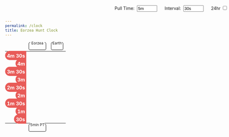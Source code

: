 ```yaml
---
permalink: /clock
title: Eorzea Hunt Clock
---
```


<style>
.huntTime {
    color: rgb(255, 255, 255);
    background-color: rgb(232, 91, 88);
    font-family: Nunito, -apple-system, BlinkMacSystemFont, "Segoe UI", Roboto, "Helvetica Neue", Arial, sans-serif, "Apple Color Emoji", "Segoe UI Emoji", "Segoe UI Symbol";
    font-weight: 700;
    padding: 6px 4px 4px 6px;
    text-shadow: rgba(0, 0, 0, 0.85) 1px 1px 1px 1px;
    border-radius: 800px 0 0 800px;
    position: relative;
    top: -2px;
}
.offsetLabel {
    text-align: right !important;
    padding: 6px 0 0 0 !important;
    border: none !important;
    vertical-align: middle !important;
}

table.huntClock {
    margin: auto;
}
.huntClock td.clock {
    text-align: center;
}

.clockFace {
    font-size: 24px;
    border-width: 1px;
    border-style: solid;
    border-color: black;
    border-radius: 4px;
    padding: 4px;
}
.clockFace .clockLabel {
    font-size: 12px;
    text-align: center;
    position: relative;
    top: -10px;
    background-color: white;
}
.clockFace .clock {
    position: relative;
    top: -5px;
}

@media (prefers-color-scheme: dark) {
  .clockFace {
    border-color: white;
  }
  .clockFace .clockLabel {
    background-color: black;
  }
}
.level.settings {
    position: absolute;
    top: 4px;
    right: 4px;
}
.text-setting input {
    width: 5em;
    margin-left: 4px;
    margin-right: 20px;
}
.text-setting margin
</style>

<div class="container">
    <div class="level settings">
        <div class="level-left">
        </div>
        <div class="level-right toggled-setting is-hidden">
            <p class="level-item">
                <label class="text-setting">
                    Pull Time: 
                    <input type="text" value="5m" id="config-pulltime" onchange="handleSettingsChanged()" />
                </label>
                <label class="text-setting">
                    Interval: 
                    <input type="text" value="30s" id="config-interval" onchange="handleSettingsChanged()" />
                </label>
                <label class="checkbox" style="margin-left: auto">
                    24hr <input type="checkbox" id="config-24hr" onchange="handleSettingsChanged()"/>
                </label>
            </p>
        </div>
        <div class="level-right">
           <span class="icon is-small clickable" onclick="handleClickCog()">
               <i class="fas fa-cog" aria-hidden="true"></i>
           </span>
        </div>
    </div>
    <section class="section">
        <table class="table is-striped is-hoverable huntClock">
            <thead>
                <tr>
                    <td></td>
                    <td>
                        <div class="clockFace">
                            <div class="clockLabel">Eorzea</div>
                            <div class="clock eorzea" data-offset="0"></div>
                        </div>
                    </td>
                    <td>
                        <div class="clockFace">
                            <div class="clockLabel">Earth</div>
                            <div class="clock local" data-offset="0"></div>
                        </div>
                    </td>
                </tr>
            </thead>
            <tbody id="clock-body">
                <tr>
                    <td class="offsetLabel"> <span class="huntTime">4m 30s</span> </td>
                    <td class="clock eorzea" data-offset="30"></td>
                    <td class="clock world" data-offset="30"></td>
                </tr>
                <tr>
                    <td class="offsetLabel"> <span class="huntTime">4m</span> </td>
                    <td class="clock eorzea" data-offset="60"></td>
                    <td class="clock world" data-offset="60"></td>
                </tr>
                <tr>
                    <td class="offsetLabel"> <span class="huntTime">3m 30s</span> </td>
                    <td class="clock eorzea" data-offset="90"></td>
                    <td class="clock world" data-offset="90"></td>
                </tr>
                <tr>
                    <td class="offsetLabel"> <span class="huntTime">3m</span> </td>
                    <td class="clock eorzea" data-offset="120"></td>
                    <td class="clock world" data-offset="120"></td>
                </tr>
                <tr>
                    <td class="offsetLabel"> <span class="huntTime">2m 30s</span> </td>
                    <td class="clock eorzea" data-offset="150"></td>
                    <td class="clock world" data-offset="150"></td>
                </tr>
                <tr>
                    <td class="offsetLabel"> <span class="huntTime">2m</span> </td>
                    <td class="clock eorzea" data-offset="180"></td>
                    <td class="clock world" data-offset="180"></td>
                </tr>
                <tr>
                    <td class="offsetLabel"> <span class="huntTime">1m 30s</span> </td>
                    <td class="clock eorzea" data-offset="210"></td>
                    <td class="clock world" data-offset="210"></td>
                </tr>
                <tr>
                    <td class="offsetLabel"> <span class="huntTime">1m</span> </td>
                    <td class="clock eorzea" data-offset="240"></td>
                    <td class="clock world" data-offset="240"></td>
                </tr>
                <tr>
                    <td class="offsetLabel"> <span class="huntTime">30s</span> </td>
                    <td class="clock eorzea" data-offset="270"></td>
                    <td class="clock world" data-offset="270"></td>
                </tr>
            </tbody>
            <tfoot>
                <tr>
                    <td></td>
                    <td>
                        <div class="clockFace">
                            <div class="clockLabel" id="final-label">5min PT</div>
                            <div class="clock eorzea" id="final-clock" data-offset="300"></div>
                        </div>
                    </td>
                    <td></td>
                </tr>
            </tfoot>
        </table>
    </section>
</div>


<template id="tmpl-clock-row">
    <tr>
        <td class="offsetLabel"> <span class="huntTime">2m</span> </td>
        <td class="clock eorzea" data-offset="180"></td>
        <td class="clock world" data-offset="180"></td>
    </tr>
</template>

<script type="text/javascript">

window.TICK_INTERVAL_MS = 3000
window.TICK_TIMER = undefined
window.CONFIG_KEY_24HRS = '_huntclock:24hr'
window.CONFIG_KEY_PULLTIME = '_huntclock:pulltime'
window.CONFIG_KEY_INTERVAL = '_huntclock:interval'

document.addEventListener("DOMContentLoaded", async () => {
    const check = document.getElementById('config-24hr')
    check.checked = getLocalFlag(CONFIG_KEY_24HRS)

    const ptInput = document.getElementById('config-pulltime')
    const ptSaved = localStorage.getItem(CONFIG_KEY_PULLTIME)
    if (ptSaved) {
        ptInput.value = formatDuration(ptSaved)
    }

    const intervalInput = document.getElementById('config-interval')
    const intervalSaved = localStorage.getItem(CONFIG_KEY_INTERVAL)
    if (intervalSaved) {
        intervalInput.value = formatDuration(intervalSaved)
    }

    if (ptSaved || intervalSaved) {
        redrawClocks();
    }


    handleTick();
    startTicker();
})


function updateClocks(earthTime) {
    const clocks = document.getElementsByClassName('clock')
    const is24Hour = getLocalFlag(CONFIG_KEY_24HRS)
    for (const clockEl of clocks) {
        const offset = Number(clockEl.dataset.offset || "0")
        const adjusted = new Date(earthTime)
        adjusted.setSeconds(adjusted.getSeconds() + offset)

        if (clockEl.classList.contains('eorzea')) {
            const ezt = getEorzeaTime(adjusted)
            clockEl.innerHTML = formatTime(ezt.getUTCHours(), ezt.getUTCMinutes(), is24Hour)
        } 
        else if (clockEl.classList.contains('world')) {
            const m = String(adjusted.getMinutes()).padStart(2, "0")
            clockEl.innerHTML = `XX:${m}`
        }
        else {
            clockEl.innerHTML = formatTime(adjusted.getHours(), adjusted.getMinutes(), is24Hour)
        }
    }
}



function startTicker() {
    window.TICK_TIMER = setInterval(handleTick, TICK_INTERVAL_MS)
}

function stopTicker() {
    if (window.TICK_TIMER) {
        clearInterval(window.TICK_TIMER)
    }
}

function handleTick() {
    const now = new Date()
    updateClocks(now)
}

function formatTime(hrs, mins, is24Hour = true)  {
    const m = String(mins).padStart(2, "0")
    if (is24Hour) {
        const h = String(hrs).padStart(2, "0")
        return `${h}:${m}`
    } else {
        return `${hrs > 12 ? hrs - 12 : hrs}:${m} ${hrs > 11 ? 'p': 'a'}m`
    }
}

var CONST_EORZEA = 20.571428571428573;

function getEorzeaTime(date) {
  return new Date(date.getTime() * CONST_EORZEA);
}

function getEarthTime(date) {
  return new Date(date.getTime() / CONST_EORZEA);
}

function parseDuration(s) {
    const matches = s.match(/(\d+)\s*(\w?)/)
    const units = {
        's': 1,
        'm': 60,
    }
    if (!matches) return undefined

    const d = Number(matches[1])
    const unit = matches[2].toLowerCase() || 's'
    const value = d * units[unit];
    return {
        'seconds': value,
        'unit': unit,
        'value': `${d}${unit}`
    }
}

function formatDuration(seconds) {
    const m = Math.floor(seconds / 60)
    const s = seconds % 60
    return (m > 0 ? `${m}m` : '') + (s > 0 ? ` ${s}s` : '')
}


function handleSettingsChanged() {
    const checkbox = document.getElementById('config-24hr')
    setLocalFlag(window.CONFIG_KEY_24HRS, checkbox.checked)

    const ptInput = document.getElementById('config-pulltime')
    const pt = parseDuration(ptInput.value)
    console.log("pt", pt)
    ptInput.value = pt.value
    ptInput.dataset.seconds = pt.seconds
    localStorage.setItem(CONFIG_KEY_PULLTIME, pt.seconds)

    const intervalInput = document.getElementById('config-interval')
    const interval = parseDuration(intervalInput.value)
    intervalInput.value = interval.value
    intervalInput.dataset.seconds = interval.seconds
    localStorage.setItem(CONFIG_KEY_INTERVAL, interval.seconds)

    redrawClocks()
    handleTick()
}

function redrawClocks() {
    const tbody = document.getElementById('clock-body')
    tbody.innerHTML = ''

    const template = document.querySelector('#tmpl-clock-row')

    const interval = Number(localStorage.getItem(CONFIG_KEY_INTERVAL))
    const ptSeconds = Number(localStorage.getItem(CONFIG_KEY_PULLTIME))

    let t = ptSeconds - interval
    while (t > 0) {
        const row = template.content.cloneNode(true)
        const huntTime = row.querySelector('.huntTime')
        huntTime.innerHTML = formatDuration(t)

        const eorzeaTime = row.querySelector('.clock.eorzea')
        const worldTime = row.querySelector('.clock.world')
        eorzeaTime.dataset.offset = ptSeconds - t
        worldTime.dataset.offset = ptSeconds - t
        tbody.appendChild(row)

        t -= interval
    }

    const label = document.querySelector('#final-label')
    label.innerHTML = `${formatDuration(ptSeconds)} PT`
    const ptClock = document.querySelector('#final-clock')
    ptClock.dataset.offset = ptSeconds
}

function setLocalFlag(key, value = true) {
    if (!!value) {
        localStorage.setItem(key, value, "1")
    } else {
        localStorage.removeItem(key, value)
    }
}
function getLocalFlag(key) {
    return localStorage.hasOwnProperty(key)
}

function handleClickCog() {
    const els = document.getElementsByClassName('toggled-setting');
    for (const el of els) {
        el.classList.toggle("is-hidden")
    }
}
</script>
